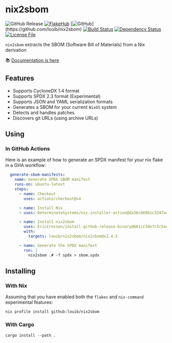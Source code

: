 # nix2sbom
![GitHub Release](https://img.shields.io/github/v/release/louib/nix2sbom)
[![FlakeHub](https://img.shields.io/endpoint?url=https://flakehub.com/f/louib/nix2sbom/badge)](https://flakehub.com/flake/louib/nix2sbom)
[![GitHub](https://img.shields.io/badge/github-louib/nix2sbom-bb7a3652750d7dfd9ba196181cf30f809b3d7012?logo=github")](https://github.com/louib/nix2sbom)
[![Build Status](https://github.com/louib/nix2sbom/actions/workflows/merge.yml/badge.svg?branch=main)](https://github.com/louib/nix2sbom/actions/workflows/merge.yml)
[![Dependency Status](https://deps.rs/repo/github/louib/nix2sbom/status.svg)](https://deps.rs/repo/github/louib/nix2sbom)
[![License File](https://img.shields.io/github/license/louib/nix2sbom)](https://github.com/louib/nix2sbom/blob/main/LICENSE)

`nix2sbom` extracts the SBOM (Software Bill of Materials) from a Nix derivation

📚 [Documentation is here](https://github.com/louib/nix2sbom/wiki/Use-nix2sbom)

## Features
* Supports CycloneDX 1.4 format
* Supports SPDX 2.3 format (Experimental)
* Supports JSON and YAML serialization formats
* Generates a SBOM for your current `NixOS` system
* Detects and handles patches
* Discovers git URLs (using archive URLs)

## Using
### In GitHub Actions
Here is an example of how to generate an SPDX manifest for your nix flake in a GHA workflow:
```yaml
  generate-sbom-manifests:
    name: Generate SPDX SBOM manifest
    runs-on: ubuntu-latest
    steps:
      - name: Checkout
        uses: actions/checkout@v4

      - name: Install Nix
      - uses: DeterminateSystems/nix-installer-action@da36cb69b1c3247ad7a1f931ebfd954a1105ef14 # v14

      - name: Install nix2sbom
        uses: EricCrosson/install-github-release-binary@681cc3de7c5c5ac935b1a2a19e4e0c577c4d3027 # v2.3.4
        with:
          targets: louib/nix2sbom/nix2sbom@v2.4.5

      - name: Generate the SPDX manifest
        run: |
          nix2sbom .# -f spdx > sbom.spdx
```

## Installing

### With Nix
Assuming that you have enabled both the `flakes` and `nix-command` experimental features:
```
nix profile install github:louib/nix2sbom
```

### With Cargo
```
cargo install --path .
```
